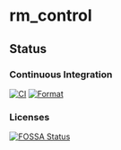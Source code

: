 # rm_control

## Status

### Continuous Integration

[![CI](https://github.com/rm-controls/rm_control/actions/workflows/industrial_ci.yml/badge.svg)](https://github.com/rm-controls/rm_control/actions/workflows/industrial_ci.yml)
[![Format](https://github.com/rm-controls/rm_control/actions/workflows/format.yml/badge.svg)](https://github.com/rm-controls/rm_control/actions/workflows/format.yml)

### Licenses

[![FOSSA Status](https://app.fossa.com/api/projects/git%2Bgithub.com%2Frm-controls%2Frm_control.svg?type=large)](https://app.fossa.com/projects/git%2Bgithub.com%2Frm-controls%2Frm_control?ref=badge_large)